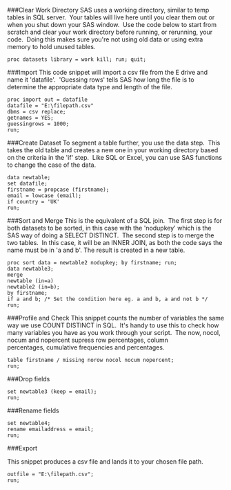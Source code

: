 ###Clear Work Directory
SAS uses a working directory, similar to temp tables in SQL server.  Your tables will live here until you clear them out or when you shut down your SAS window.  Use the code below to start from scratch and clear your work directory before running, or rerunning, your code.  Doing this makes sure you're not using old data or using extra memory to hold unused tables.

```
proc datasets library = work kill; run; quit;
```

###Import
This code snippet will import a csv file from the E drive and name it 'datafile'.  'Guessing rows' tells SAS how long the file is to determine the appropriate data type and length of the file.

```
proc import out = datafile
datafile = "E:\filepath.csv"
dbms = csv replace;
getnames = YES;
guessingrows = 1000;
run;
```

###Create Dataset
To segment a table further, you use the data step.  This takes the old table and creates a new one in your working directory based on the criteria in the 'if' step.  Like SQL or Excel, you can use SAS functions to change the case of the data.

```
data newtable;
set datafile;
firstname = propcase (firstname); 
email = lowcase (email);
if country = 'UK'
run;
```

###Sort and Merge
This is the equivalent of a SQL join.  The first step is for both datasets to be sorted, in this case with the 'nodupkey' which is the SAS way of doing a SELECT DISTINCT.  The second step is to merge the two tables.  In this case, it will be an INNER JOIN, as both the code says the name must be in 'a and b'. The result is created in a new table.

```proc sort data = newtable nodupkey; by firstname; run; 
proc sort data = newtable2 nodupkey; by firstname; run;
data newtable3; 
merge
newtable (in=a)
newtable2 (in=b);
by firstname;
if a and b; /* Set the condition here eg. a and b, a and not b */
run;
```

###Profile and Check
This snippet counts the number of variables the same way we use COUNT DISTINCT in SQL.  It's handy to use this to check how many variables you have as you work through your script.  The now, nocol, nocum and nopercent supress row percentages, column percentages, cumulative frequencies and percentages.

```proc freq data = newtable3;
table firstname / missing norow nocol nocum nopercent;
run; 
```

###Drop fields

```data newtable4;
set newtable3 (keep = email);
run;
```

###Rename fields

```data newtable5;
set newtable4;
rename emailaddress = email;
run;
```

###Export

This snippet produces a csv file and lands it to your chosen file path.

```proc export data = newtable5
outfile = "E:\filepath.csv";
run;
```
